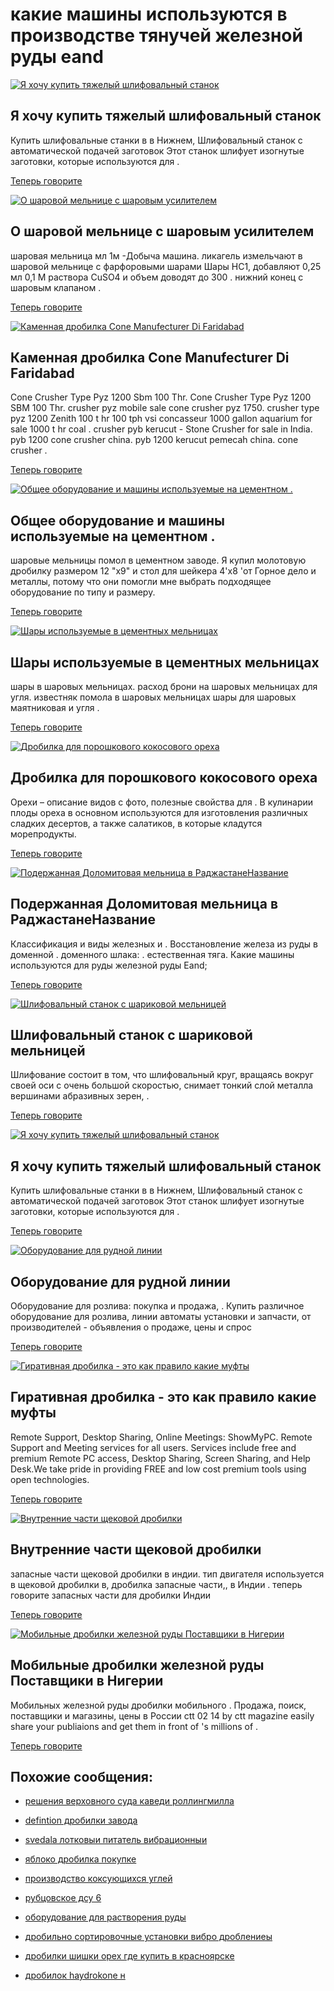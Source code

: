 # какие машины используются в производстве тянучей железной руды eand
<a href="https://mnn.zoosnet.net/LR/Chatpre.aspx?id=MNN94995150&p=https://consultis.com.pl/" target="_blank">![Я хочу купить тяжелый шлифовальный станок](https://github.com/millmachine/images/raw/main/451.jpg)</a>
## Я хочу купить тяжелый шлифовальный станок
Купить шлифовальные станки в в Нижнем, Шлифовальный станок с автоматической подачей заготовок Этот станок шлифует изогнутые заготовки, которые используются для .
<a href="https://mnn.zoosnet.net/LR/Chatpre.aspx?id=MNN94995150&p=https://consultis.com.pl/" target="_blank">Теперь говорите</a>
<a href="https://mnn.zoosnet.net/LR/Chatpre.aspx?id=MNN94995150&p=https://consultis.com.pl/" target="_blank">![О шаровой мельнице с шаровым усилителем](https://github.com/millmachine/images/raw/main/392.jpg)</a>
## О шаровой мельнице с шаровым усилителем
шаровая мельница мл 1м -Добыча машина. ликагель измельчают в шаровой мельнице с фарфоровыми шарами Шары НС1, добавляют 0,25 мл 0,1 М раствора CuSO4 и объем доводят до 300 . нижний конец с шаровым клапаном .
<a href="https://mnn.zoosnet.net/LR/Chatpre.aspx?id=MNN94995150&p=https://consultis.com.pl/" target="_blank">Теперь говорите</a>
<a href="https://mnn.zoosnet.net/LR/Chatpre.aspx?id=MNN94995150&p=https://consultis.com.pl/" target="_blank">![Каменная дробилка Cone Manufecturer Di Faridabad](https://github.com/millmachine/images/raw/main/610.jpg)</a>
## Каменная дробилка Cone Manufecturer Di Faridabad
Cone Crusher Type Pyz 1200 Sbm 100 Thr. Cone Crusher Type Pyz 1200 SBM 100 Thr. crusher pyz mobile sale cone crusher pyz 1750. crusher type pyz 1200 Zenith 100 t hr 100 tph vsi concasseur 1000 gallon aquarium for sale 1000 t hr coal . crusher pyb kerucut - Stone Crusher for sale in India. pyb 1200 cone crusher china. pyb 1200 kerucut pemecah china. cone crusher .
<a href="https://mnn.zoosnet.net/LR/Chatpre.aspx?id=MNN94995150&p=https://consultis.com.pl/" target="_blank">Теперь говорите</a>
<a href="https://mnn.zoosnet.net/LR/Chatpre.aspx?id=MNN94995150&p=https://consultis.com.pl/" target="_blank">![Общее оборудование и машины используемые на цементном .](https://github.com/millmachine/images/raw/main/214.jpg)</a>
## Общее оборудование и машины используемые на цементном .
шаровые мельницы помол в цементном заводе. Я купил молотовую дробилку размером 12 "x9" и стол для шейкера 4'x8 'от Горное дело и металлы, потому что они помогли мне выбрать подходящее оборудование по типу и размеру.
<a href="https://mnn.zoosnet.net/LR/Chatpre.aspx?id=MNN94995150&p=https://consultis.com.pl/" target="_blank">Теперь говорите</a>
<a href="https://mnn.zoosnet.net/LR/Chatpre.aspx?id=MNN94995150&p=https://consultis.com.pl/" target="_blank">![Шары используемые в цементных мельницах](https://github.com/millmachine/images/raw/main/259.jpg)</a>
## Шары используемые в цементных мельницах
шары в шаровых мельницах. расход брони на шаровых мельницах для угля. известняк помола в шаровых мельницах шары для шаровых маятниковая и угля .
<a href="https://mnn.zoosnet.net/LR/Chatpre.aspx?id=MNN94995150&p=https://consultis.com.pl/" target="_blank">Теперь говорите</a>
<a href="https://mnn.zoosnet.net/LR/Chatpre.aspx?id=MNN94995150&p=https://consultis.com.pl/" target="_blank">![Дробилка для порошкового кокосового ореха](https://github.com/millmachine/images/raw/main/746.jpg)</a>
## Дробилка для порошкового кокосового ореха
Орехи – описание видов с фото, полезные свойства для . В кулинарии плоды ореха в основном используются для изготовления различных сладких десертов, а также салатиков, в которые кладутся морепродукты.
<a href="https://mnn.zoosnet.net/LR/Chatpre.aspx?id=MNN94995150&p=https://consultis.com.pl/" target="_blank">Теперь говорите</a>
<a href="https://mnn.zoosnet.net/LR/Chatpre.aspx?id=MNN94995150&p=https://consultis.com.pl/" target="_blank">![Подержанная Доломитовая мельница в РаджастанеНазвание ](https://github.com/millmachine/images/raw/main/283.jpg)</a>
## Подержанная Доломитовая мельница в РаджастанеНазвание 
Классификация и виды железных и .  Восстановление железа из руды в доменной . доменного шлака: . естественная тяга.  Какие машины используются для руды железной руды Eand;
<a href="https://mnn.zoosnet.net/LR/Chatpre.aspx?id=MNN94995150&p=https://consultis.com.pl/" target="_blank">Теперь говорите</a>
<a href="https://mnn.zoosnet.net/LR/Chatpre.aspx?id=MNN94995150&p=https://consultis.com.pl/" target="_blank">![Шлифовальный станок с шариковой мельницей](https://github.com/millmachine/images/raw/main/719.jpg)</a>
## Шлифовальный станок с шариковой мельницей
Шлифование состоит в том, что шлифовальный круг, вращаясь вокруг своей оси с очень большой скоростью, снимает тонкий слой металла вершинами абразивных зерен, .
<a href="https://mnn.zoosnet.net/LR/Chatpre.aspx?id=MNN94995150&p=https://consultis.com.pl/" target="_blank">Теперь говорите</a>
<a href="https://mnn.zoosnet.net/LR/Chatpre.aspx?id=MNN94995150&p=https://consultis.com.pl/" target="_blank">![Я хочу купить тяжелый шлифовальный станок](https://github.com/millmachine/images/raw/main/252.jpg)</a>
## Я хочу купить тяжелый шлифовальный станок
Купить шлифовальные станки в в Нижнем, Шлифовальный станок с автоматической подачей заготовок Этот станок шлифует изогнутые заготовки, которые используются для .
<a href="https://mnn.zoosnet.net/LR/Chatpre.aspx?id=MNN94995150&p=https://consultis.com.pl/" target="_blank">Теперь говорите</a>
<a href="https://mnn.zoosnet.net/LR/Chatpre.aspx?id=MNN94995150&p=https://consultis.com.pl/" target="_blank">![Оборудование для рудной линии](https://github.com/millmachine/images/raw/main/347.jpg)</a>
## Оборудование для рудной линии
Оборудование для розлива: покупка и продажа, . Купить различное оборудование для розлива, линии автоматы установки и запчасти, от производителей - объявления о продаже, цены и спрос
<a href="https://mnn.zoosnet.net/LR/Chatpre.aspx?id=MNN94995150&p=https://consultis.com.pl/" target="_blank">Теперь говорите</a>
<a href="https://mnn.zoosnet.net/LR/Chatpre.aspx?id=MNN94995150&p=https://consultis.com.pl/" target="_blank">![Гиративная дробилка - это как правило какие муфты](https://github.com/millmachine/images/raw/main/401.jpg)</a>
## Гиративная дробилка - это как правило какие муфты
Remote Support, Desktop Sharing, Online Meetings: ShowMyPC. Remote Support and Meeting services for all users. Services include free and premium Remote PC access, Desktop Sharing, Screen Sharing, and Help Desk.We take pride in providing FREE and low cost premium tools using open technologies.
<a href="https://mnn.zoosnet.net/LR/Chatpre.aspx?id=MNN94995150&p=https://consultis.com.pl/" target="_blank">Теперь говорите</a>
<a href="https://mnn.zoosnet.net/LR/Chatpre.aspx?id=MNN94995150&p=https://consultis.com.pl/" target="_blank">![Внутренние части щековой дробилки](https://github.com/millmachine/images/raw/main/520.jpg)</a>
## Внутренние части щековой дробилки
запасные части щековой дробилки в индии. тип двигателя используется в щековой дробилки в, дробилка запасные части,, в Индии . теперь говорите запасных части для дробилки Индии
<a href="https://mnn.zoosnet.net/LR/Chatpre.aspx?id=MNN94995150&p=https://consultis.com.pl/" target="_blank">Теперь говорите</a>
<a href="https://mnn.zoosnet.net/LR/Chatpre.aspx?id=MNN94995150&p=https://consultis.com.pl/" target="_blank">![Мобильные дробилки железной руды Поставщики в Нигерии](https://github.com/millmachine/images/raw/main/70.jpg)</a>
## Мобильные дробилки железной руды Поставщики в Нигерии
Мобильных железной руды дробилки мобильного . Продажа, поиск, поставщики и магазины, цены в России ctt 02 14 by ctt magazine easily share your publiaions and get them in front of 's millions of .
<a href="https://mnn.zoosnet.net/LR/Chatpre.aspx?id=MNN94995150&p=https://consultis.com.pl/" target="_blank">Теперь говорите</a>
## Похожие сообщения:
* [решения верховного суда каведи роллингмилла](%D1%80%D0%B5%D1%88%D0%B5%D0%BD%D0%B8%D1%8F%20%D0%B2%D0%B5%D1%80%D1%85%D0%BE%D0%B2%D0%BD%D0%BE%D0%B3%D0%BE%20%D1%81%D1%83%D0%B4%D0%B0%20%D0%BA%D0%B0%D0%B2%D0%B5%D0%B4%D0%B8%20%D1%80%D0%BE%D0%BB%D0%BB%D0%B8%D0%BD%D0%B3%D0%BC%D0%B8%D0%BB%D0%BB%D0%B0.md)
* [defintion дробилки завода](defintion%20%D0%B4%D1%80%D0%BE%D0%B1%D0%B8%D0%BB%D0%BA%D0%B8%20%D0%B7%D0%B0%D0%B2%D0%BE%D0%B4%D0%B0.md)
* [svedala лотковыи питатель вибрационныи](svedala%20%D0%BB%D0%BE%D1%82%D0%BA%D0%BE%D0%B2%D1%8B%D0%B8%20%D0%BF%D0%B8%D1%82%D0%B0%D1%82%D0%B5%D0%BB%D1%8C%20%D0%B2%D0%B8%D0%B1%D1%80%D0%B0%D1%86%D0%B8%D0%BE%D0%BD%D0%BD%D1%8B%D0%B8.md)
* [яблоко дробилка покупке](%D1%8F%D0%B1%D0%BB%D0%BE%D0%BA%D0%BE%20%D0%B4%D1%80%D0%BE%D0%B1%D0%B8%D0%BB%D0%BA%D0%B0%20%D0%BF%D0%BE%D0%BA%D1%83%D0%BF%D0%BA%D0%B5.md)
* [производство коксующихся углей](%D0%BF%D1%80%D0%BE%D0%B8%D0%B7%D0%B2%D0%BE%D0%B4%D1%81%D1%82%D0%B2%D0%BE%20%D0%BA%D0%BE%D0%BA%D1%81%D1%83%D1%8E%D1%89%D0%B8%D1%85%D1%81%D1%8F%20%D1%83%D0%B3%D0%BB%D0%B5%D0%B9.md)
* [рубцовское дсу 6](%D1%80%D1%83%D0%B1%D1%86%D0%BE%D0%B2%D1%81%D0%BA%D0%BE%D0%B5%20%D0%B4%D1%81%D1%83%206.md)
* [оборудование для растворения руды](%D0%BE%D0%B1%D0%BE%D1%80%D1%83%D0%B4%D0%BE%D0%B2%D0%B0%D0%BD%D0%B8%D0%B5%20%D0%B4%D0%BB%D1%8F%20%D1%80%D0%B0%D1%81%D1%82%D0%B2%D0%BE%D1%80%D0%B5%D0%BD%D0%B8%D1%8F%20%D1%80%D1%83%D0%B4%D1%8B.md)
* [дробильно сортировочные установки вибро дроблениеы](%D0%B4%D1%80%D0%BE%D0%B1%D0%B8%D0%BB%D1%8C%D0%BD%D0%BE%20%D1%81%D0%BE%D1%80%D1%82%D0%B8%D1%80%D0%BE%D0%B2%D0%BE%D1%87%D0%BD%D1%8B%D0%B5%20%D1%83%D1%81%D1%82%D0%B0%D0%BD%D0%BE%D0%B2%D0%BA%D0%B8%20%D0%B2%D0%B8%D0%B1%D1%80%D0%BE%20%D0%B4%D1%80%D0%BE%D0%B1%D0%BB%D0%B5%D0%BD%D0%B8%D0%B5%D1%8B.md)
* [дробилки шишки орех где купить в красноярске](%D0%B4%D1%80%D0%BE%D0%B1%D0%B8%D0%BB%D0%BA%D0%B8%20%D1%88%D0%B8%D1%88%D0%BA%D0%B8%20%D0%BE%D1%80%D0%B5%D1%85%20%D0%B3%D0%B4%D0%B5%20%D0%BA%D1%83%D0%BF%D0%B8%D1%82%D1%8C%20%D0%B2%20%D0%BA%D1%80%D0%B0%D1%81%D0%BD%D0%BE%D1%8F%D1%80%D1%81%D0%BA%D0%B5.md)
* [дробилок haydrokone н](%D0%B4%D1%80%D0%BE%D0%B1%D0%B8%D0%BB%D0%BE%D0%BA%20haydrokone%20%D0%BD.md)
